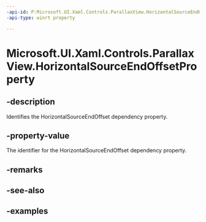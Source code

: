 ```yaml
---
-api-id: P:Microsoft.UI.Xaml.Controls.ParallaxView.HorizontalSourceEndOffsetProperty
-api-type: winrt property

---
```

<!-- Property syntax.
public DependencyProperty HorizontalSourceEndOffsetProperty { get; }
-->

# Microsoft.UI.Xaml.Controls.ParallaxView.HorizontalSourceEndOffsetProperty


## -description

Identifies the HorizontalSourceEndOffset dependency property.


## -property-value

The identifier for the HorizontalSourceEndOffset dependency property.


## -remarks


## -see-also


## -examples


